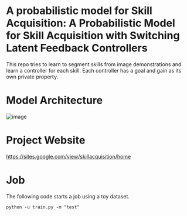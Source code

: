 # A probabilistic model for Skill Acquisition: A Probabilistic Model for Skill Acquisition with Switching Latent Feedback Controllers
This repo tries to learn to segment skills from image demonstrations and learn a controller for each skill. Each controller has a goal and gain as its own private property. 

# Model Architecture
![image](https://github.com/user-attachments/assets/df495573-a309-4f0f-b61d-cd39c7a5b6f6)

# Project Website
https://sites.google.com/view/skillacquisition/home

# Job

The following code starts a job using a toy dataset.
```
python -u train.py -m "test"
```

